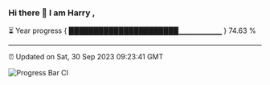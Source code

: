 ### Hi there 👋 I am Harry , 

⏳ Year progress { ██████████████████████▁▁▁▁▁▁▁▁ } 74.63 %

---

⏰ Updated on Sat, 30 Sep 2023 09:23:41 GMT

![Progress Bar CI](https://github.com/duykhang68/duykhang68/workflows/Progress%20Bar%20CI/badge.svg)

